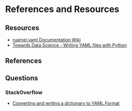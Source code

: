 # References and Resources

## Resources
+ [ruamel.yaml Documentation Wiki](https://yaml.readthedocs.io/en/latest/)
+ [Towards Data Science - Writing YAML files with Python](https://towardsdatascience.com/writing-yaml-files-with-python-a6a7fc6ed6c3)

## References

## Questions
### StackOverflow
+ [Converting and writing a dictionary to YAML Format](https://stackoverflow.com/questions/71281303/converting-and-writing-a-dictionary-to-yaml-format)
